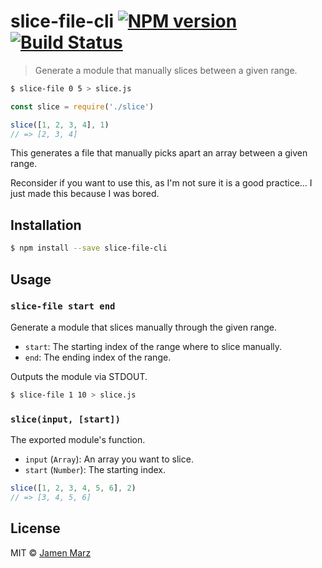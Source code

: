 # slice-file-cli [![NPM version](https://badge.fury.io/js/slice-file-cli.svg)](https://npmjs.org/package/slice-file-cli) [![Build Status](https://travis-ci.org/jamen/slice-file-cli.svg?branch=master)](https://travis-ci.org/jamen/slice-file-cli)

> Generate a module that manually slices between a given range.

```sh
$ slice-file 0 5 > slice.js
```
```js
const slice = require('./slice')

slice([1, 2, 3, 4], 1)
// => [2, 3, 4]
```

This generates a file that manually picks apart an array between a given range.

Reconsider if you want to use this, as I'm not sure it is a good practice...  I just made this because I was bored.

## Installation

```sh
$ npm install --save slice-file-cli
```

## Usage

### `slice-file start end`
Generate a module that slices manually through the given range.
 - `start`: The starting index of the range where to slice manually.
 - `end`: The ending index of the range.

Outputs the module via STDOUT.

```sh
$ slice-file 1 10 > slice.js
```

### `slice(input, [start])`
The exported module's function.
 - `input` (`Array`): An array you want to slice.
 - `start` (`Number`): The starting index.

```js
slice([1, 2, 3, 4, 5, 6], 2)
// => [3, 4, 5, 6]
```


## License

MIT © [Jamen Marz](https://github.com/jamen)
